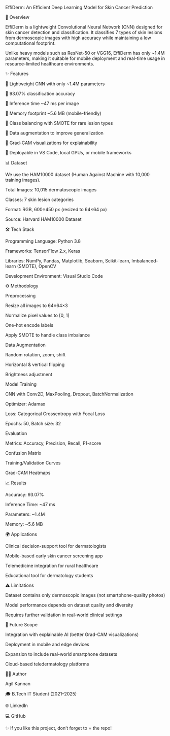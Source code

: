 EffiDerm: An Efficient Deep Learning Model for Skin Cancer Prediction

📌 Overview

EffiDerm is a lightweight Convolutional Neural Network (CNN) designed for skin cancer detection and classification.
It classifies 7 types of skin lesions from dermoscopic images with high accuracy while maintaining a low computational footprint.

Unlike heavy models such as ResNet-50 or VGG16, EffiDerm has only ~1.4M parameters, making it suitable for mobile deployment and real-time usage in resource-limited healthcare environments.

✨ Features

🔹 Lightweight CNN with only ~1.4M parameters

🔹 93.07% classification accuracy

🔹 Inference time ~47 ms per image

🔹 Memory footprint ~5.6 MB (mobile-friendly)

🔹 Class balancing with SMOTE for rare lesion types

🔹 Data augmentation to improve generalization

🔹 Grad-CAM visualizations for explainability

🔹 Deployable in VS Code, local GPUs, or mobile frameworks

📊 Dataset

We use the HAM10000 dataset (Human Against Machine with 10,000 training images).

Total Images: 10,015 dermatoscopic images

Classes: 7 skin lesion categories

Format: RGB, 600×450 px (resized to 64×64 px)

Source: Harvard HAM10000 Dataset

🛠️ Tech Stack

Programming Language: Python 3.8

Frameworks: TensorFlow 2.x, Keras

Libraries: NumPy, Pandas, Matplotlib, Seaborn, Scikit-learn, Imbalanced-learn (SMOTE), OpenCV

Development Environment: Visual Studio Code

⚙️ Methodology

Preprocessing

Resize all images to 64×64×3

Normalize pixel values to [0, 1]

One-hot encode labels

Apply SMOTE to handle class imbalance

Data Augmentation

Random rotation, zoom, shift

Horizontal & vertical flipping

Brightness adjustment

Model Training

CNN with Conv2D, MaxPooling, Dropout, BatchNormalization

Optimizer: Adamax

Loss: Categorical Crossentropy with Focal Loss

Epochs: 50, Batch size: 32

Evaluation

Metrics: Accuracy, Precision, Recall, F1-score

Confusion Matrix

Training/Validation Curves

Grad-CAM Heatmaps

📈 Results

Accuracy: 93.07%

Inference Time: ~47 ms

Parameters: ~1.4M

Memory: ~5.6 MB

🌍 Applications

Clinical decision-support tool for dermatologists

Mobile-based early skin cancer screening app

Telemedicine integration for rural healthcare

Educational tool for dermatology students

⚠️ Limitations

Dataset contains only dermoscopic images (not smartphone-quality photos)

Model performance depends on dataset quality and diversity

Requires further validation in real-world clinical settings

🔮 Future Scope

Integration with explainable AI (better Grad-CAM visualizations)

Deployment in mobile and edge devices

Expansion to include real-world smartphone datasets

Cloud-based teledermatology platforms

👨‍💻 Author

Agil Kannan

🎓 B.Tech IT Student (2021–2025)

🌐 LinkedIn

💻 GitHub

✨ If you like this project, don’t forget to ⭐ the repo!
